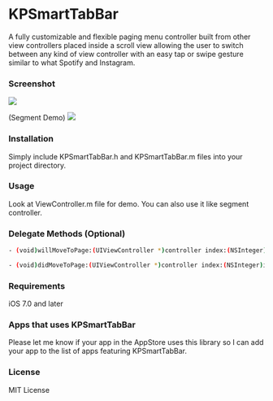 # KPSmartTabBar
A fully customizable and flexible paging menu controller built from other view controllers placed inside a scroll view allowing the user to switch between any kind of view controller with an easy tap or swipe gesture similar to what Spotify and Instagram.


### Screenshot
![](https://github.com/KrishnaPatell/KPSmartTabBar/blob/master/KPSmartTabBar/demo.gif)

(Segment Demo)
![](https://github.com/KrishnaPatell/KPSmartTabBar/blob/master/KPSmartTabBar/SegmentDemo.png) 

### Installation
Simply include KPSmartTabBar.h and KPSmartTabBar.m files into your project directory.


### Usage
Look at ViewController.m file for demo.
You can also use it like segment controller.

### Delegate Methods (Optional)

```sh
- (void)willMoveToPage:(UIViewController *)controller index:(NSInteger)index {}

- (void)didMoveToPage:(UIViewController *)controller index:(NSInteger)index {}
```

### Requirements
iOS 7.0 and later

### Apps that uses KPSmartTabBar
Please let me know if your app in the AppStore uses this library so I can add your app to the list of apps featuring KPSmartTabBar.

### License
MIT License
